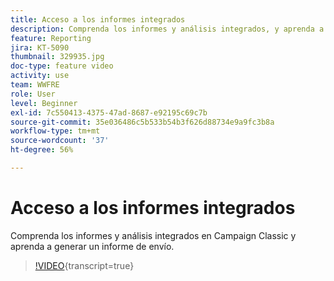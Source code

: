 ```yaml
---
title: Acceso a los informes integrados
description: Comprenda los informes y análisis integrados, y aprenda a generar un informe de envío.
feature: Reporting
jira: KT-5090
thumbnail: 329935.jpg
doc-type: feature video
activity: use
team: WWFRE
role: User
level: Beginner
exl-id: 7c550413-4375-47ad-8687-e92195c69c7b
source-git-commit: 35e036486c5b533b54b3f626d88734e9a9fc3b8a
workflow-type: tm+mt
source-wordcount: '37'
ht-degree: 56%

---
```


# Acceso a los informes integrados

Comprenda los informes y análisis integrados en Campaign Classic y aprenda a generar un informe de envío.

>[!VIDEO](https://video.tv.adobe.com/v/329935?quality=12&learn=on){transcript=true}

